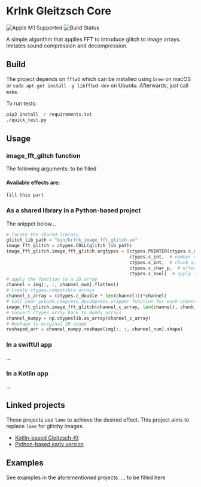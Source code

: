 # Krlnk Gleitzsch Core

![Apple M1 Supported](https://img.shields.io/badge/Apple%20M1-Supported-black.svg)
![Build Status](https://github.com/kirilenkobm/krlnk_gleitzsch_core/actions/workflows/c-cpp.yml/badge.svg)

A simple algorithm that applies FFT to introduce glitch to image arrays.
Imitates sound compression and decompression.

## Build

The project depends on `fftw3` which can be installed using `brew` on macOS 
or `sudo apt-get install -y libfftw3-dev` on Ubuntu.
Afterwards, just call `make`.

To run tests:

```bash
pip3 install -r requirements.txt
./quick_test.py
```

## Usage

### image_fft_glitch function

The following arguments: to be filled

#### Available effects are:
```txt
fill this part
```

### As a shared library in a Python-based project

The snippet below...

```python
# locate the shared library
glitch_lib_path = "bin/krlnk_image_fft_glitch.so"
image_fft_glitch = ctypes.CDLL(glitch_lib_path)
image_fft_glitch.image_fft_glitch.argtypes = [ctypes.POINTER(ctypes.c_double),  # image 2D array
                                              ctypes.c_int,  # number of pixels in 2D array
                                              ctypes.c_int,  # chunk size -> recommended image width
                                              ctypes.c_char_p,  # effect name
                                              ctypes.c_bool]  # apply interlacing
# apply the function to a 2D array
channel = img[:, :, channel_num].flatten()
# Create ctypes-compatible arrays
channel_c_array = (ctypes.c_double * len(channel))(*channel)
# Call your pseudo_compress_decompress_wrapper function for each channel
image_fft_glitch.image_fft_glitch(channel_c_array, len(channel), chunk_size, test_effect, True)
# Convert ctypes array back to NumPy arrays
channel_numpy = np.ctypeslib.as_array(channel_c_array)
# Reshape to original 2D shape
reshaped_arr = channel_numpy.reshape(img[:, :, channel_num].shape)
```

### In a swiftUI app

...

### In a Kotlin app

...

## Linked projects

Those projects use `lame` to achieve the desired effect.
This project aims to replace `lame` for glitchy images.

* [Kotlin-based Gleitzsch-Kt](https://github.com/kirilenkobm/Gleitzsch_Kt)
* [Python-based early version](https://github.com/kirilenkobm/gleitzsch_v4)

## Examples

See examples in the aforementioned projects.
... to be filled here
